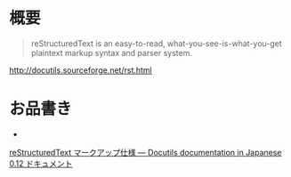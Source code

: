 # 概要

> reStructuredText is an easy-to-read, what-you-see-is-what-you-get
> plaintext markup syntax and parser system.

<http://docutils.sourceforge.net/rst.html>

# お品書き

<div class="toctree" data-glob="" data-titlesonly="" data-numbered="">

  - 

</div>

<div class="seealso">

[reStructuredText マークアップ仕様 — Docutils documentation in Japanese 0.12
ドキュメント](http://docutils.sphinx-users.jp/docutils/docs/ref/rst/restructuredtext.html)

</div>
